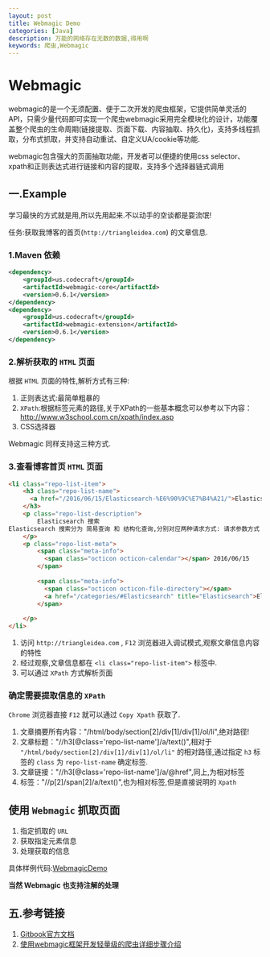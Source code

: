 ```yaml
---
layout: post
title: Webmagic Demo
categories: [Java]
description: 万能的网络存在无数的数据,得用啊
keywords: 爬虫,Webmagic
---
```

# Webmagic
webmagic的是一个无须配置、便于二次开发的爬虫框架，它提供简单灵活的API，只需少量代码即可实现一个爬虫webmagic采用完全模块化的设计，功能覆盖整个爬虫的生命周期(链接提取、页面下载、内容抽取、持久化)，支持多线程抓取，分布式抓取，并支持自动重试、自定义UA/cookie等功能.

webmagic包含强大的页面抽取功能，开发者可以便捷的使用css selector、xpath和正则表达式进行链接和内容的提取，支持多个选择器链式调用

## 一.Example
学习最快的方式就是用,所以先用起来.不以动手的空谈都是耍流氓!

任务:获取我博客的首页(`http://triangleidea.com`) 的文章信息.

### 1.Maven 依赖

```xml
<dependency>
    <groupId>us.codecraft</groupId>
    <artifactId>webmagic-core</artifactId>
    <version>0.6.1</version>
</dependency>
<dependency>
    <groupId>us.codecraft</groupId>
    <artifactId>webmagic-extension</artifactId>
    <version>0.6.1</version>
</dependency>
```

### 2.解析获取的 `HTML` 页面
根据 `HTML` 页面的特性,解析方式有三种:
1. 正则表达式:最简单粗暴的
2. `XPath`:根据标签元素的路径,关于XPath的一些基本概念可以参考以下内容：http://www.w3school.com.cn/xpath/index.asp
3. CSS选择器

Webmagic 同样支持这三种方式.

### 3.查看博客首页 `HTML` 页面

```html
<li class="repo-list-item">
    <h3 class="repo-list-name">
      <a href="/2016/06/15/Elasticsearch-%E6%90%9C%E7%B4%A21/">Elasticsearch 搜索一:简要说明简单搜索API</a>
    </h3>
    <p class="repo-list-description">
        Elasticsearch 搜索
Elasticsearch 搜索分为 简易查询 和 结构化查询,分别对应两种请求方式: 请求参数方式 和 请求体方式。
    </p>
    <p class="repo-list-meta">
        <span class="meta-info">
          <span class="octicon octicon-calendar"></span> 2016/06/15
        </span>
        
        <span class="meta-info">
          <span class="octicon octicon-file-directory"></span>
          <a href="/categories/#Elasticsearch" title="Elasticsearch">Elasticsearch</a>
        </span>
        
    </p>
</li>
```

1. 访问 `http://triangleidea.com` , `F12` 浏览器进入调试模式,观察文章信息内容的特性
2. 经过观察,文章信息都在 `<li class="repo-list-item">` 标签中.
3. 可以通过 `XPath` 方式解析页面

### 确定需要提取信息的 `XPath`
`Chrome` 浏览器直接 `F12` 就可以通过 `Copy Xpath` 获取了.

1. 文章摘要所有内容："/html/body/section[2]/div[1]/div[1]/ol/li",绝对路径!
2. 文章标题："//h3[@class='repo-list-name']/a/text()",相对于 `"/html/body/section[2]/div[1]/div[1]/ol/li"` 的相对路径,通过指定 `h3` 标签的 `class` 为 `repo-list-name` 确定标签.
3. 文章链接："//h3[@class='repo-list-name']/a/@href",同上,为相对标签
4. 标签："//p[2]/span[2]/a/text()",也为相对标签,但是直接说明的 `Xpath`

## 使用 `Webmagic` 抓取页面
1. 指定抓取的 `URL`
2. 获取指定元素信息
3. 处理获取的信息

具体样例代码:[WebmagicDemo](https://github.com/ITriangle/Examples/tree/master/WebmagicDemo)

**当然 Webmagic 也支持注解的处理**

## 五.参考链接
1. [Gitbook官方文档](http://webmagic.io/docs/zh/)
2. [使用webmagic框架开发轻量级的爬虫详细步骤介绍](https://www.zifangsky.cn/853.html)